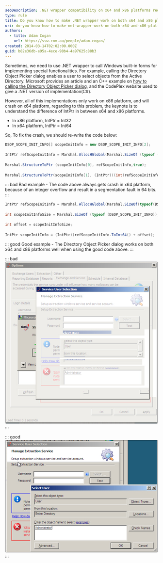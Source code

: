 ```yaml
---
seoDescription: .NET wrapper compatibility on x64 and x86 platforms requires careful IntPtr management to avoid integer overflows.
type: rule
title: Do you know how to make .NET wrapper work on both x64 and x86 platforms?
uri: do-you-know-how-to-make-net-wrapper-work-on-both-x64-and-x86-platforms
authors:
  - title: Adam Cogan
    url: https://ssw.com.au/people/adam-cogan/
created: 2014-03-14T02:02:00.000Z
guid: b82e36db-e95a-4ece-98b4-4a97625c88b3
---
```


Sometimes, we need to use .NET wrapper to call Windows built-in forms for implementing special functionalities. For example, calling the Directory Object Picker dialog enables a user to select objects from the Active Directory. Microsoft provides an article and an C++ example on [how to calling the Directory Object Picker dialog](https://learn.microsoft.com/en-us/windows/win32/ad/directory-object-picker), and the CodePlex website used to give a .NET version of implementation(C#).

However, all of this implementations only work on x86 platform, and will crash on x64 platform, regarding to this problem, the keynote is to understand the difference of IntPtr in between x64 and x86 platforms.

<!--endintro-->

- In x86 platform, IntPtr = Int32
- In x64 platform, IntPtr = Int64

So, To fix the crash, we should re-write the code below:

```cs
DSOP_SCOPE_INIT_INFO[] scopeInitInfo = new DSOP_SCOPE_INIT_INFO[2];

IntPtr refScopeInitInfo = Marshal.AllocHGlobal(Marshal.SizeOf (typeof (DSOP_SCOPE_INIT_INFO)) * 2);

Marshal.StructureToPtr (scopeInitInfo[0], refScopeInitInfo,true);

Marshal.StructureToPtr(scopeInitInfo[1], (IntPtr)((int)refScopeInitInfo + Marshal.SizeOf(typeof(DSOP_SCOPE_INIT_INFO))), true);
```

::: bad
Bad example - The code above always gets crash in x64 platform, because of an integer overflow and result in a segmentation fault in 64 bits.
:::

```cs
IntPtr refScopeInitInfo = Marshal.AllocHGlobal(Marshal.SizeOf(typeof(DSOP_SCOPE_INIT_INFO)) * 2);

int scopeInitInfoSize = Marshal.SizeOf (typeof (DSOP_SCOPE_INIT_INFO));

int offset = scopeInitInfoSize;

IntPtr scopeInitInfo = (IntPtr)(refScopeInitInfo.ToInt64() + offset);
```

::: good
Good example - The Directory Object Picker dialog works on both x64 and x86 platforms well when using the good code above.
:::

::: bad
![Figure: Bad example - Calling the Directory Object Picker dialog causes crash on x64 platform when using the bad code above](crash.jpg)
:::

::: good
![Figure: Good example - The Directory Object Picker dialog works on both x64 and x86 platforms well when using the good code above](worknormal.jpg)
:::
